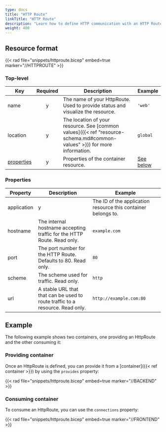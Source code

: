 ```yaml
---
type: docs
title: "HTTP Route"
linkTitle: "HTTP Route"
description: "Learn how to define HTTP communication with an HTTP Route"
weight: 400
---
```


## Resource format

{{< rad file="snippets/httproute.bicep" embed=true marker="//HTTPROUTE" >}}

### Top-level

| Key  | Required | Description | Example |
|------|:--------:|-------------|---------|
| name | y | The name of your HttpRoute. Used to provide status and visualize the resource. | `'web'`
| location | y | The location of your resource. See [common values]({{< ref "resource-schema.md#common-values" >}}) for more information. | `global`
| [properties](#properties) | y | Properties of the container resource. | [See below](#properties)

### Properties

| Property | Description | Example |
|----------|-------------|-------------|
| application | y | The ID of the application resource this container belongs to. | `app.id`
| hostname | The internal hostname accepting traffic for the HTTP Route. Read only. | `example.com` |
| port | The port number for the HTTP Route. Defaults to 80. Read only. | `80` |
| scheme | The scheme used for traffic. Read only. | `http` |
| url | A stable URL that that can be used to route traffic to a resource. Read only. | `http://example.com:80` |

## Example

The following example shows two containers, one providing an HttpRoute and the other consuming it:

### Providing container

Once an HttpRoute is defined, you can provide it from a [container]({{< ref container >}}) by using the `provides` property:

{{< rad file="snippets/httproute.bicep" embed=true marker="//BACKEND" >}}

### Consuming container

To consume an HttpRoute, you can use the `connections` property:

{{< rad file="snippets/httproute.bicep" embed=true marker="//FRONTEND" >}}
